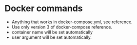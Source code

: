 # Docker commands

* Anything that works in docker-compose.yml, see reference.
* Use only version 3 of docker-compose reference.
* container name will be set automatically
* user argument will be set automatically.

